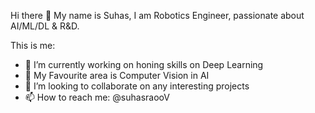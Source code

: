 Hi there 👋
My name is Suhas, I am Robotics Engineer, passionate about AI/ML/DL & R&D.

This is me:
* 🔭 I’m currently working on honing skills on Deep Learning
* 🌱 My Favourite area is Computer Vision in AI
* 👯 I’m looking to collaborate on any interesting projects
* 📫 How to reach me: @suhasraooV
